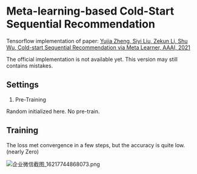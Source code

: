 # Meta-learning-based Cold-Start Sequential Recommendation

Tensorflow implementation of paper: [Yujia Zheng, Siyi Liu, Zekun Li, Shu Wu, Cold-start Sequential Recommendation via Meta Learner, AAAI, 2021](https://arxiv.org/abs/2012.05462)

The official implementation is not available yet. This version may still contains mistakes.

## Settings

1. Pre-Training

Random initialized here. No pre-train.


## Training

The loss met convergence in a few steps, but the accuracy is quite low. (nearly Zero)

![企业微信截图_16217744868073.png](https://i.loli.net/2021/05/23/SUeOVZvnQ9yporB.png)